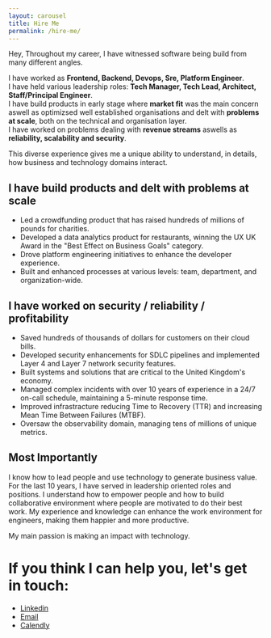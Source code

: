 ```yaml
---
layout: carousel
title: Hire Me
permalink: /hire-me/
---
```

Hey, Throughout my career, I have witnessed software being build from many different angles.
 
I have worked as **Frontend, Backend, Devops, Sre, Platform Engineer**.  
I have held various leadership roles: **Tech Manager, Tech Lead, Architect, Staff/Principal Engineer**.  
I have build products in early stage where **market fit** was the main concern aswell as optimizsed well established organisations and delt with **problems at scale**, both on the technical and organisation layer.  
I have worked on problems dealing with **revenue streams** aswells as **reliability, scalability and security**.

This diverse experience gives me a unique ability to understand, in details, how business and technology domains interact.

## I have build products and delt with problems at scale
- Led a crowdfunding product that has raised hundreds of millions of pounds for charities.
- Developed a data analytics product for restaurants, winning the UX UK Award in the "Best Effect on Business Goals" category.
- Drove platform engineering initiatives to enhance the developer experience.
- Built and enhanced processes at various levels: team, department, and organization-wide.

## I have worked on security / reliability / profitability
- Saved hundreds of thousands of dollars for customers on their cloud bills.
- Developed security enhancements for SDLC pipelines and implemented Layer 4 and Layer 7 network security features.
- Built systems and solutions that are critical to the United Kingdom's economy.
- Managed complex incidents with over 10 years of experience in a 24/7 on-call schedule, maintaining a 5-minute response time.
- Improved infrastracture reducing Time to Recovery (TTR) and increasing Mean Time Between Failures (MTBF).
- Oversaw the observability domain, managing tens of millions of unique metrics.

## Most Importantly
I know how to lead people and use technology to generate business value. For the last 10 years, I have served in leadership oriented roles and positions. I understand how to empower people and how to build collaborative environment where people are motivated to do their best work. My experience and knowledge can enhance the work environment for engineers, making them happier and more productive.

My main passion is making an impact with technology.

# If you think I can help you, let's get in touch:
- [Linkedin](https://www.linkedin.com/in/michalfranc1/)
- [Email](mailto:michal.franc@live.com)
- [Calendly](https://calendly.com/michal-franc)
